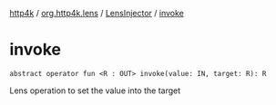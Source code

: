 [http4k](../../index.md) / [org.http4k.lens](../index.md) / [LensInjector](index.md) / [invoke](./invoke.md)

# invoke

`abstract operator fun <R : OUT> invoke(value: IN, target: R): R`

Lens operation to set the value into the target

